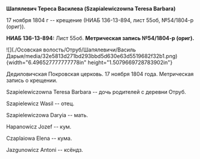 **Шапялевич Тереса Василева (Szapialewiczowna Teresa Barbara)**

17 ноября 1804 г -- крещение (НИАБ 136-13-894, лист 55об, №54/1804-р
(ориг)).

**НИАБ 136-13-894:** Лист 55об. **Метрическая запись №54/1804-р
(ориг).**

![](./Осовская волость/Отруб/Шапялевичи/Василь Дарыя/media/32e5813d271bd293bbd5d630e63d5519682f32b1.png){width="6.496527777777778in"
height="1.5079669728783902in"}

Дедиловичская Покровская церковь. 17 ноября 1804 года. Метрическая
запись о крещении.

Szapielewiczowna Teresa Barbara -- дочь родителей с деревни Отруб.

Szapielewicz Wasil -- отец.

Szapielewiczowa Daryia -- мать.

Hapanowicz Jozef -- кум.

Czaplaiowa Elena -- кума.

Jazgunowicz Antoni -- ксёндз.
